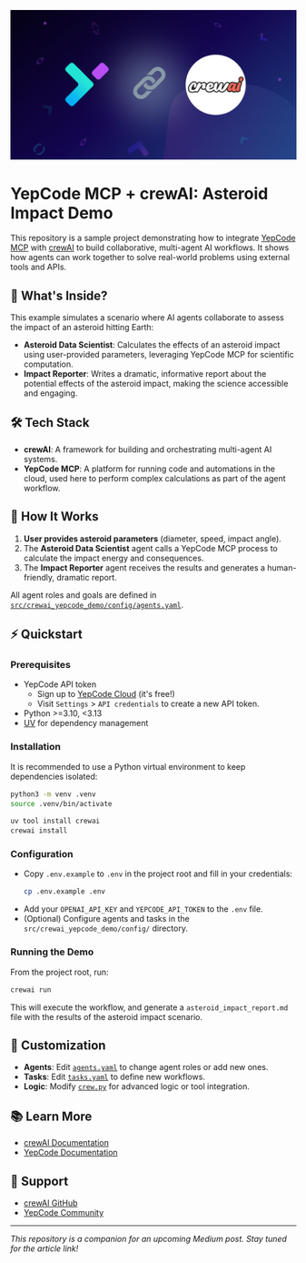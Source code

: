 ![YepCode MCP Server Preview](/readme-assets/cover.png)

# YepCode MCP + crewAI: Asteroid Impact Demo

This repository is a sample project demonstrating how to integrate [YepCode MCP](https://github.com/yepcode/mcp-server-js) with [crewAI](https://crewai.com) to build collaborative, multi-agent AI workflows. It shows how agents can work together to solve real-world problems using external tools and APIs.

## 🚀 What's Inside?

This example simulates a scenario where AI agents collaborate to assess the impact of an asteroid hitting Earth:

- **Asteroid Data Scientist**: Calculates the effects of an asteroid impact using user-provided parameters, leveraging YepCode MCP for scientific computation.
- **Impact Reporter**: Writes a dramatic, informative report about the potential effects of the asteroid impact, making the science accessible and engaging.

## 🛠️ Tech Stack

- **crewAI**: A framework for building and orchestrating multi-agent AI systems.
- **YepCode MCP**: A platform for running code and automations in the cloud, used here to perform complex calculations as part of the agent workflow.

## 📝 How It Works

1. **User provides asteroid parameters** (diameter, speed, impact angle).
2. The **Asteroid Data Scientist** agent calls a YepCode MCP process to calculate the impact energy and consequences.
3. The **Impact Reporter** agent receives the results and generates a human-friendly, dramatic report.

All agent roles and goals are defined in [`src/crewai_yepcode_demo/config/agents.yaml`](src/crewai_yepcode_demo/config/agents.yaml).

## ⚡ Quickstart

### Prerequisites

- YepCode API token
  - Sign up to [YepCode Cloud](https://cloud.yepcode.io) (it's free!)
  - Visit `Settings` > `API credentials` to create a new API token.
- Python >=3.10, <3.13
- [UV](https://docs.astral.sh/uv/) for dependency management

### Installation

It is recommended to use a Python virtual environment to keep dependencies isolated:

```bash
python3 -m venv .venv
source .venv/bin/activate
```


```bash
uv tool install crewai
crewai install
```

### Configuration

- Copy `.env.example` to `.env` in the project root and fill in your credentials:
  ```bash
  cp .env.example .env
  ```
- Add your `OPENAI_API_KEY` and `YEPCODE_API_TOKEN` to the `.env` file.
- (Optional) Configure agents and tasks in the `src/crewai_yepcode_demo/config/` directory.

### Running the Demo

From the project root, run:

```bash
crewai run
```

This will execute the workflow, and generate a `asteroid_impact_report.md` file with the results of the asteroid impact scenario.

## 🧩 Customization
- **Agents**: Edit [`agents.yaml`](src/crewai_yepcode_demo/config/agents.yaml) to change agent roles or add new ones.
- **Tasks**: Edit [`tasks.yaml`](src/crewai_yepcode_demo/config/tasks.yaml) to define new workflows.
- **Logic**: Modify [`crew.py`](src/crewai_yepcode_demo/crew.py) for advanced logic or tool integration.

## 📚 Learn More
- [crewAI Documentation](https://docs.crewai.com)
- [YepCode Documentation](https://docs.yepcode.io)

## 💬 Support
- [crewAI GitHub](https://github.com/joaomdmoura/crewai)
- [YepCode Community](https://community.yepcode.io)

---

*This repository is a companion for an upcoming Medium post. Stay tuned for the article link!*
